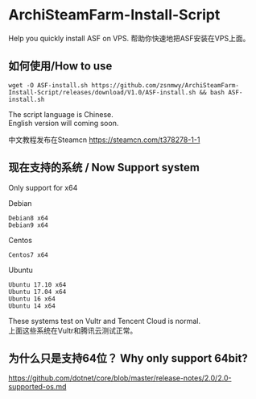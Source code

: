 # ArchiSteamFarm-Install-Script
Help you quickly install ASF on VPS. 帮助你快速地把ASF安装在VPS上面。

## 如何使用/How to use

```shell
wget -O ASF-install.sh https://github.com/zsnmwy/ArchiSteamFarm-Install-Script/releases/download/V1.0/ASF-install.sh && bash ASF-install.sh
```
The script language is Chinese.  
English version will coming soon. 

中文教程发布在Steamcn https://steamcn.com/t378278-1-1

## 现在支持的系统 / Now Support system

Only support for x64

Debian

    Debian8 x64
    Debian9 x64

Centos

    Centos7 x64

Ubuntu

    Ubuntu 17.10 x64
    Ubuntu 17.04 x64
    Ubuntu 16 x64
    Ubuntu 14 x64

These systems test on Vultr and Tencent Cloud is normal.  
上面这些系统在Vultr和腾讯云测试正常。

## 为什么只是支持64位？ Why only support 64bit?

https://github.com/dotnet/core/blob/master/release-notes/2.0/2.0-supported-os.md
